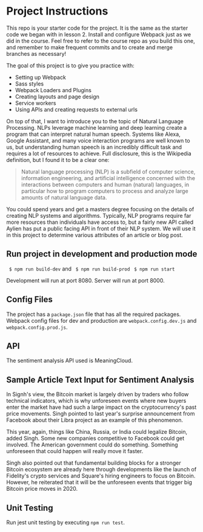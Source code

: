 # Project Instructions

This repo is your starter code for the project. It is the same as the starter code we began with in lesson 2. Install and configure Webpack just as we did in the course. Feel free to refer to the course repo as you build this one, and remember to make frequent commits and to create and merge branches as necessary!

The goal of this project is to give you practice with:
- Setting up Webpack
- Sass styles
- Webpack Loaders and Plugins
- Creating layouts and page design
- Service workers
- Using APIs and creating requests to external urls

On top of that, I want to introduce you to the topic of Natural Language Processing. NLPs leverage machine learning and deep learning create a program that can interpret natural human speech. Systems like Alexa, Google Assistant, and many voice interaction programs are well known to us, but understanding human speech is an incredibly difficult task and requires a lot of resources to achieve. Full disclosure, this is the Wikipedia definition, but I found it to be a clear one:

> Natural language processing (NLP) is a subfield of computer science, information engineering, and artificial intelligence
concerned with the interactions between computers and human (natural) languages, in particular how to program computers to
process and analyze large amounts of natural language data.

You could spend years and get a masters degree focusing on the details of creating NLP systems and algorithms. Typically, NLP programs require far more resources than individuals have access to, but a fairly new API called Aylien has put a public facing API in front of their NLP system. We will use it in this project to determine various attributes of an article or blog post.

## Run project in development and production mode
` $ npm run build-dev` and ` $ npm run build-prod`
` $ npm run start`

Development will run at port 8080. Server will run at port 8000.

## Config Files
The project has a `package.json` file that has all the required packages.  Webpack config files for dev and production are `webpack.config.dev.js` and `webpack.config.prod.js`.

## API
The sentiment analysis API used is MeaningCloud. 

## Sample Article Text Input for Sentiment Analysis
In Signh's view, the Bitcoin market is largely driven by traders who follow technical indicators, which is why unforeseen events where new buyers enter the market have had such a large impact on the cryptocurrency's past price movements. Singh pointed to last year's surprise announcement from Facebook about their Libra project as an example of this phenomenon.

This year, again, things like China, Russia, or India could legalize Bitcoin, added Singh. Some new companies competitive to Facebook could get involved. The American government could do something. Something unforeseen that could happen will really move it faster.

Singh also pointed out that fundamental building blocks for a stronger Bitcoin ecosystem are already here through developments like the launch of Fidelity's crypto services and Square's hiring engineers to focus on Bitcoin. However, he reiterated that it will be the unforeseen events that trigger big Bitcoin price moves in 2020.

## Unit Testing
Run jest unit testing by executing `npm run test`.